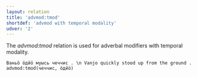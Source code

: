 ```yaml
---
layout: relation
title: 'advmod:tmod'
shortdef: 'advmod with temporal modality'
udver: '2'
---
```


The _advmod:tmod_ relation is used for adverbal modifiers with temporal modality.

~~~ sdparse
Ваньӧ ӧдйӧ муысь чеччис . \n Vanjo quickly stood up from the ground .
advmod:tmod(чеччис, ӧдйӧ)

~~~

<!-- Interlanguage links updated So kvě 14 19:02:59 CEST 2022 -->
